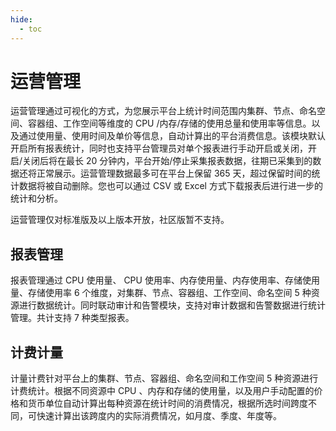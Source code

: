 ```yaml
---
hide:
  - toc
---
```


# 运营管理

运营管理通过可视化的方式，为您展示平台上统计时间范围内集群、节点、命名空间、容器组、工作空间等维度的 CPU /内存/存储的使用总量和使用率等信息。以及通过使用量、使用时间及单价等信息，自动计算出的平台消费信息。该模块默认开启所有报表统计，同时也支持平台管理员对单个报表进行手动开启或关闭，开启/关闭后将在最长 20 分钟内，平台开始/停止采集报表数据，往期已采集到的数据还将正常展示。运营管理数据最多可在平台上保留 365 天，超过保留时间的统计数据将被自动删除。您也可以通过 CSV 或 Excel 方式下载报表后进行进一步的统计和分析。

运营管理仅对标准版及以上版本开放，社区版暂不支持。

## 报表管理

报表管理通过 CPU 使用量、 CPU 使用率、内存使用量、内存使用率、存储使用量、存储使用率 6 个维度，对集群、节点、容器组、工作空间、命名空间 5 种资源进行数据统计。同时联动审计和告警模块，支持对审计数据和告警数据进行统计管理。共计支持 7 种类型报表。

## 计费计量

计量计费针对平台上的集群、节点、容器组、命名空间和工作空间 5 种资源进行计费统计。根据不同资源中 CPU 、内存和存储的使用量，以及用户手动配置的价格和货币单位自动计算出每种资源在统计时间的消费情况，根据所选时间跨度不同，可快速计算出该跨度内的实际消费情况，如月度、季度、年度等。

